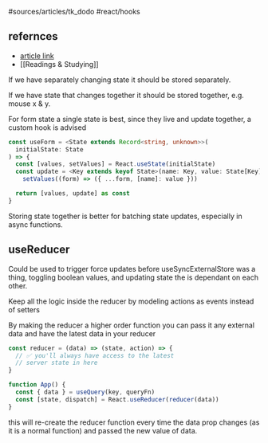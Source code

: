 #sources/articles/tk_dodo #react/hooks 
## refernces
- [article link](https://tkdodo.eu/blog/use-state-vs-use-reducer)
- [[Readings & Studying]]

If we have separately changing state it should be stored separately.  

If we have state that changes together it should be stored together, e.g. mouse x & y.  

For form state a single state is best, since they live and update together, a custom hook is advised  

```ts
const useForm = <State extends Record<string, unknown>>(
  initialState: State
) => {
  const [values, setValues] = React.useState(initialState)
  const update = <Key extends keyof State>(name: Key, value: State[Key]) =>
    setValues((form) => ({ ...form, [name]: value }))

  return [values, update] as const
}
```

Storing state together is better for batching state updates, especially in async functions.  

## useReducer  

Could be used to trigger force updates before useSyncExternalStore was a thing, toggling boolean values, and updating state the is dependant on each other.  

Keep all the logic inside the reducer by modeling actions as events instead of setters  

By making the reducer a higher order function you can pass it any external data and have the latest data in your reducer  

```ts
const reducer = (data) => (state, action) => {
  // ✅ you'll always have access to the latest
  // server state in here
}

function App() {
  const { data } = useQuery(key, queryFn)
  const [state, dispatch] = React.useReducer(reducer(data))
}
```

this will re-create the reducer function every time the data prop changes (as it is a normal function) and passed the new value of data.
